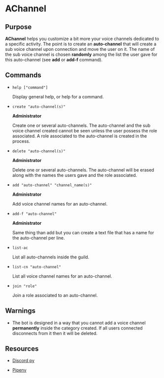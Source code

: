 # AChannel

## Purpose

**AChannel** helps you customize a bit more your voice channels dedicated to a specific activity. 
The point is to create an **auto-channel** that will create a sub voice channel upon connection and move the user on it.
The name of the sub voice channel is chosen **randomly** among the list the user gave for this auto-channel (see **add** or **add-f** command).

## Commands

* `help ["command"]`
  
  Display general help, or help for a command.

* `create "auto-channel(s)"`
  
  **Administrator**
  
  Create one or several auto-channels. The auto-channel and the sub voice channel created cannot be seen unless the user possess the role associated.
  A role associated to the auto-channel is created in the process.

* `delete "auto-channel(s)"`

  **Administrator**

  Delete one or several auto-channels. The auto-channel will be erased along with the names the users gave and the role associated.

* `add "auto-channel" "channel_name(s)"`

  **Administrator**

  Add voice channel names for an auto-channel.

* `add-f "auto-channel"`
  
  **Administrator**

  Same thing than add but you can create a text file that has a name for the auto-channel per line. 

* `list-ac`

  List all auto-channels inside the guild.

* `list-cn "auto-channel"`

  List all voice channel names for an auto-channel.

* `join "role"`

  Join a role associated to an auto-channel.

## Warnings

* The bot is designed in a way that you cannot add a voice channel **permanently** inside the category created. If all users connected disconnects from it then it will be deleted.

## Resources

* [Discord py](https://discordpy.readthedocs.io/en/stable/)

* [Pipenv](https://pypi.org/project/pipenv/)
